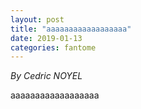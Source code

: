 ```yaml
---
layout: post
title: "aaaaaaaaaaaaaaaaaa"
date: 2019-01-13
categories: fantome
---
```


*By Cedric NOYEL*

<html>
  <head>

  </head>
  <body>
    <p style="margin-top: 0">
      aaaaaaaaaaaaaaaaaa
    </p>
  </body>
</html>
